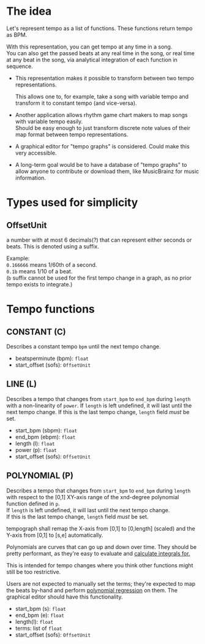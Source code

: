 # The idea
Let's represent tempo as a list of functions. These functions return tempo as BPM. 

With this representation, you can get tempo at any time in a song.<br>
You can also get the passed beats at any real time in the song,
or real time at any beat in the song, via analytical integration of each function in sequence.

- This representation makes it possible to transform between two tempo representations.

  This allows one to, for example, take a song with variable tempo and transform it to constant tempo (and vice-versa).

- Another application allows rhythm game chart makers to map songs with variable tempo easily.<br>
  Should be easy enough to just transform discrete note values of their map format between tempo representations.

- A graphical editor for "tempo graphs" is considered. Could make this very accessible.

- A long-term goal would be to have a database of "tempo graphs" 
  to allow anyone to contribute or download them, like MusicBrainz for music information.

# Types used for simplicity

## OffsetUnit
a number with at most 6 decimals(?) that can represent either seconds or beats.
This is denoted using a suffix.

Example:<br>
`0.166666` means 1/60th of a second.<br>
`0.1b` means 1/10 of a beat.<br>(`b` suffix cannot be used for the first tempo change in a graph, as no prior tempo exists to integrate.)


# Tempo functions

## CONSTANT (C)
Describes a constant tempo `bpm` until the next tempo change.

- beatsperminute (bpm): `float`
- start_offset (sofs): `OffsetUnit`

## LINE (L)
Describes a tempo that changes from `start_bpm` to `end_bpm`
during `length` with a non-linearity of `power`.
If `length` is left undefined, it will last until the next tempo change.
If this is the last tempo change, `length` field *must* be set.

- start_bpm (sbpm): `float`
- end_bpm (ebpm): `float`
- length (l): `float`
- power (p): `float`
- start_offset (sofs): `OffsetUnit`

## POLYNOMIAL (P)
Describes a tempo that changes from `start_bpm` to `end_bpm` during `length`
with respect to the [0,1] XY-axis range of the xnd-degree polynomial function defined in `p`.<br>
If `length` is left undefined, it will last until the next tempo change.<br>
If this is the last tempo change, `length` field *must* be set.<br>

tempograph shall remap the X-axis from [0,1] to [0,length] (scaled) and the Y-axis from [0,1] to [s,e] automatically.

Polynomials are curves that can go up and down over time. They should be pretty performant, as they're easy to evaluate and 
[calculate integrals for.](en.wikipedia.org/wiki/Polynomial#Calculus)

This is intended for tempo changes where you think other functions might still be too restrictive.

Users are not expected to manually set the terms;
they're expected to map the beats by-hand
and perform 
[polynomial regression](https://en.wikipedia.org/wiki/Curve_fitting#Fitting_lines_and_polynomial_functions_to_data_points)
on them.
The graphical editor should have this functionality.

- start_bpm (s): `float`
- end_bpm (e): `float`
- length(l): `float`
- terms: list of `float`
- start_offset (sofs): `OffsetUnit`

